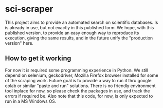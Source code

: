 # sci-scraper
This project aims to provide an automated search on scientific databases. Is is already in use, but not exactly in this published form.
We hope, with this published version, to provide an easy enough way to reproduce its execution, giving the same results, and in the future unify the "production version" here.

## How to get it working
For now it is required some programming experience in Python. We still depend on selenium, geckodriver, Mozilla Firefox browser installed for some of the scraping work.
Future goal is to provide a way to run it thru google colab or similar "paste and run" solutions.
There is no friendly environment tool inplace for now, so please check the packages in use, and track the errors if required be.
Also note that this code, for now, is only expected to run in a MS Windows OS.
